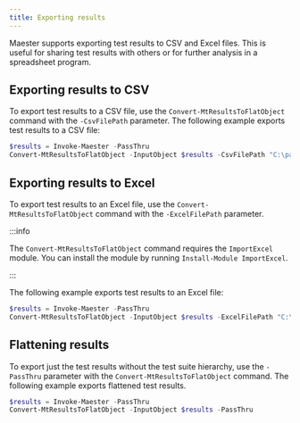 ```yaml
---
title: Exporting results
---
```


Maester supports exporting test results to CSV and Excel files. This is useful for sharing test results with others or for further analysis in a spreadsheet program.

## Exporting results to CSV

To export test results to a CSV file, use the `Convert-MtResultsToFlatObject` command with the `-CsvFilePath` parameter. The following example exports test results to a CSV file:

```powershell
$results = Invoke-Maester -PassThru
Convert-MtResultsToFlatObject -InputObject $results -CsvFilePath "C:\path\to\results.csv"
```

## Exporting results to Excel

To export test results to an Excel file, use the `Convert-MtResultsToFlatObject` command with the `-ExcelFilePath` parameter.

:::info

The `Convert-MtResultsToFlatObject` command requires the `ImportExcel` module. You can install the module by running `Install-Module ImportExcel`.

:::

The following example exports test results to an Excel file:

```powershell
$results = Invoke-Maester -PassThru
Convert-MtResultsToFlatObject -InputObject $results -ExcelFilePath "C:\path\to\results.xlsx"
```

## Flattening results

To export just the test results without the test suite hierarchy, use the `-PassThru` parameter with the `Convert-MtResultsToFlatObject` command. The following example exports flattened test results.

```powershell
$results = Invoke-Maester -PassThru
Convert-MtResultsToFlatObject -InputObject $results -PassThru
```

